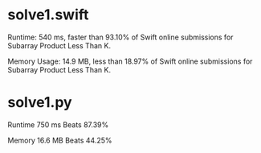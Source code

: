 # solve1.swift

Runtime: 540 ms, faster than 93.10% of Swift online submissions for Subarray Product Less Than K.

Memory Usage: 14.9 MB, less than 18.97% of Swift online submissions for Subarray Product Less Than K.

# solve1.py

Runtime 750 ms Beats 87.39%

Memory 16.6 MB Beats 44.25%
